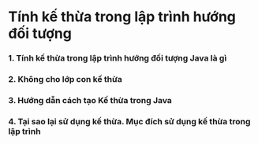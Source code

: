 # Tính kế thừa trong lập trình hướng đối tượng

### 1. Tính kế thừa trong lập trình hướng đối tượng Java là gì 



### 2. Không cho lớp con kế thừa 



### 3. Hướng dẫn cách tạo Kế thừa trong Java 



### 4. Tại sao lại sử dụng kế thừa. Mục đích sử dụng kế thừa trong lập trình